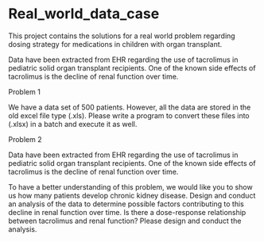 # Real_world_data_case
This project contains the solutions for a real world problem regarding dosing strategy for medications in children with organ transplant.

Data have been extracted from EHR regarding the use of tacrolimus in pediatric solid organ transplant recipients. One of the known side effects of tacrolimus is the decline of renal function over time.


Problem 1

We have a data set of 500 patients. However, all the data are stored in the old excel file type (.xls). Please write a program to convert these files into (.xlsx) in a batch and execute it as well.

Problem 2

Data have been extracted from EHR regarding the use of tacrolimus in pediatric solid organ transplant recipients. One of the known side effects of tacrolimus is the decline of renal function over time.

To have a better understanding of this problem, we would like you to show us how many patients develop chronic kidney disease.
Design and conduct an analysis of the data to determine possible factors contributing to this decline in renal function over time.
Is there a dose-response relationship between tacrolimus and renal function? Please design and conduct the analysis.
